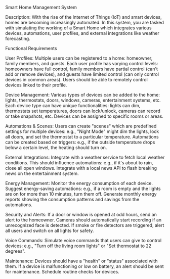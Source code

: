 Smart Home Management System

Description:
With the rise of the Internet of Things (IoT) and smart devices, homes are becoming increasingly automated. In this
system, you are tasked with simulating the working of a Smart Home which integrates various devices, automations, user
profiles, and external integrations like weather forecasting.

Functional Requirements

User Profiles:
Multiple users can be registered to a home: homeowner, family members, and guests.
Each user profile has varying control levels: homeowners have full control, family members have partial control (can't
add or remove devices), and guests have limited control (can only control devices in common areas).
Users should be able to remotely control devices linked to their profile.

Device Management:
Various types of devices can be added to the home: lights, thermostats, doors, windows, cameras, entertainment systems,
etc.
Each device type can have unique functionalities: lights can dim, thermostats set temperatures, doors can lock/unlock,
cameras can record or take snapshots, etc.
Devices can be assigned to specific rooms or areas.

Automations & Scenes:
Users can create "scenes" which are predefined settings for multiple devices: e.g., "Night Mode" might dim the lights,
lock all doors, and set the thermostat to a particular temperature.
Automations can be created based on triggers: e.g., if the outside temperature drops below a certain level, the heating
should turn on.

External Integrations:
Integrate with a weather service to fetch local weather conditions. This should influence automations: e.g., if it's
about to rain, close all open windows.
Integrate with a local news API to flash breaking news on the entertainment system.

Energy Management:
Monitor the energy consumption of each device.
Suggest energy-saving automations: e.g., if a room is empty and the lights are on for more than 10 minutes, turn them
off.
Generate monthly energy reports showing the consumption patterns and savings from the automations.

Security and Alerts:
If a door or window is opened at odd hours, send an alert to the homeowner.
Cameras should automatically start recording if an unrecognized face is detected.
If smoke or fire detectors are triggered, alert all users and switch on all lights for safety.

Voice Commands:
Simulate voice commands that users can give to control devices: e.g., "Turn off the living room lights" or "Set
thermostat to 22 degrees".

Maintenance:
Devices should have a "health" or "status" associated with them. If a device is malfunctioning or low on battery, an
alert should be sent for maintenance.
Schedule routine checks for devices.